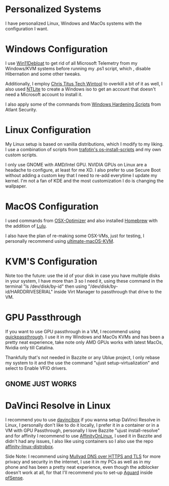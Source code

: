 # Personalized Systems
I have personalized Linux, Windows and MacOs systems with the configuration I want.

# Windows Configuration
I use [Win11Debloat](https://github.com/Raphire/Win11Debloat) to get rid of all Microsoft Telemetry from my Windows/KVM systems before running my .ps1 script, which , disable Hibernation and some other tweaks.

Additionally, I employ [Chris Titus Tech Wintool](https://github.com/ChrisTitusTech/winutil) to overkill a bit of it as well, I also used [NTLite](https://www.ntlite.com/) to create a Windows iso to get an account that doesn't need a Microsoft account to install it.

I also apply some of the commands from [Windows Hardening Scripts](https://github.com/atlantsecurity/windows-hardening-scripts/tree/main) from Atlant Security.

# Linux Configuration
My Linux setup is based on vanilla distributions, which I modify to my liking. I use a combination of scripts from [trafotin's os-install-scripts](https://gitlab.com/trafotin/os-install-scripts) and my own custom scripts.

I only use GNOME with AMD/Intel GPU. NVIDIA GPUs on Linux are a headache to configure, at least for me XD. I also prefer to use Secure Boot without adding a custom key that I need to re-add everytime I update my kernel. I'm not a fan of KDE and the most customization I do is changing the wallpaper.

# MacOS Configuration
I used commands from [OSX-Optimizer](https://github.com/sickcodes/osx-optimizer) and also installed [Homebrew](https://brew.sh/) with the addition of [Lulu](https://github.com/objective-see/LuLu).

I also have the plan of re-making some OSX-VMs, just for testing, I personally recommend using [ultimate-macOS-KVM](https://github.com/Coopydood/ultimate-macOS-KVM).

# KVM'S Configuration
Note too the future: use the id of your disk in case you have multiple disks in your system, I have more than 3 so I need it, using these command in the terminal "ls /dev/disk/by-id" then using "/dev/disk/by-id/HARDDRIVESERIAL" inside Virt Manager to passthrough that drive to the VM.

# GPU Passthrough
If you want to use GPU passthrough in a VM, I recommend using [quickpassthrough](https://github.com/HikariKnight/quickpassthrough). I use it in my Windows and MacOs KVMs and has been a pretty neat experience, take note only AMD GPUs works with latest MacOs, Nvidia only till Catalina.

Thankfully that's not needed in Bazzite or any Ublue project, I only rebase my system to it and the use the command "ujust setup-virtualization" and select to Enable VFIO drivers.

## GNOME JUST WORKS

# DaVinci Resolve in Linux
I recommend you to use [davincibox](https://github.com/zelikos/davincibox) if you wanna setup DaVinci Resolve in Linux, I personally don't like to do it locally, I prefer it in a container or in a VM with GPU Passthrough, personally I love Bazzite "ujust install-resolve" and for affinity I recommend to use [AffinityOnLinux](https://github.com/ryzendew/AffinityOnLinux), I used it in Bazzite and didn't had any issues, I also like using containers so I also use the repo [affinity-linux-distrobox](https://github.com/markusdd/affinity-linux-distrobox/).


Side Note: I recommend using [Mullvad DNS over HTTPS and TLS](https://mullvad.net/en/help/dns-over-https-and-dns-over-tls) for more privacy and security in the internet, I use it in my PCs as well as in my phone and has been a pretty neat experience, even though the adblocker doesn't work at all, for that I'll recommend you to set-up [Aguard](https://adguard.com/en/welcome.html) inside [pfSense](https://www.pfsense.org/).